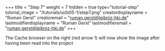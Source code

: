 +++
title = "Step 7"
weight = 7
hidden = true
type="tutorial-step"
tutorial_image = "/tutorials/ui/b05-1/step7.png"
creatordisplayname = "Ruman Gerst"
creatoremail = "ruman.gerst@leibniz-hki.de"
lastmodifierdisplayname = "Ruman Gerst"
lastmodifieremail = "ruman.gerst@leibniz-hki.de"
+++

The Cache browser on the right (red arrow 1) will now show the image after having been read into the project